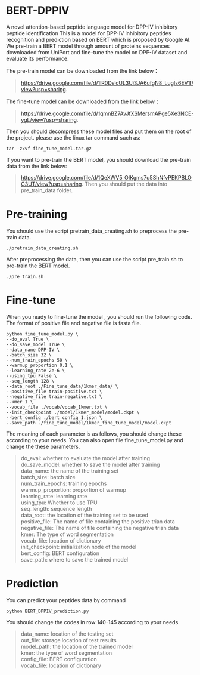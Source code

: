 # BERT-DPPIV
A novel attention-based peptide language model for DPP-IV inhibitory peptide identification
This is a model for DPP-IV inhibitory peptides recognition and prediction based on BERT which is proposed by Google AI. We pre-train a BERT model through amount of proteins sequences downloaded from UniPort and fine-tune the model on DPP-IV dataset and evaluate its performance.

The pre-train model can be downloaded from the link below：
>https://drive.google.com/file/d/1lR0DslcUL3Ui3JA6ufgN8_LugIs6EV1I/view?usp=sharing.

The fine-tune model can be downloaded from the link below：
>https://drive.google.com/file/d/1qmnBZ7AvJfXSMersmAPge5Xe3NCE-ygL/view?usp=sharing.

Then you should decompress these model files and put them on the root of the project. please use the linux tar command such as:
```
tar -zxvf fine_tune_model.tar.gz
```
If you want to pre-train the BERT model, you should download the pre-train data from the link below:
>https://drive.google.com/file/d/1QeXWV5_OIKgms7u5ShNfvPEKPBLOC3UT/view?usp=sharing. 
Then you should put the data into pre_train_data folder.
# Pre-training

You should use the script pretrain_data_creating.sh to preprocess the pre-train data.

```
./pretrain_data_creating.sh
```
After preprocessing the data, then you can use the script pre_train.sh to pre-train the BERT model.
```
./pre_train.sh
```
# Fine-tune
When you ready to fine-tune the model , you should run the following code. The format of positive file and negative file is fasta file.
```
python fine_tune_model.py \
--do_eval True \
--do_save_model True \
--data_name DPP-IV \
--batch_size 32 \
--num_train_epochs 50 \
--warmup_proportion 0.1 \
--learning_rate 2e-6 \
--using_tpu False \
--seq_length 128 \
--data_root ./Fine_tune_data/1kmer_data/ \
--positive_file train-positive.txt \
--negative_file train-negative.txt \
--kmer 1 \
--vocab_file ./vocab/vocab_1kmer.txt \
--init_checkpoint ./model/1kmer_model/model.ckpt \
--bert_config ./bert_config_1.json \
--save_path ./fine_tune_model/1kmer_fine_tune_model/model.ckpt
```
The meaning of each parameter is as follows, you should change these according to your needs. You can also open file fine_tune_model.py and change the  these parameters.

> do_eval: whether to evaluate the model after training\
> do_save_model: whether to save the model after training\
> data_name: the name of the training set\
> batch_size: batch size\
> num_train_epochs: training epochs\
> warmup_proportion: proportion of warmup\
> learning_rate: learning rate\
> using_tpu: Whether to use TPU\
> seq_length: sequence length\
> data_root: the location of the training set to be used\
> positive_file: The name of file containing the positive trian data\
> negative_file: The name of file containing the negative trian data\
> kmer: The type of word segmentation\
> vocab_file: location of dictionary\
> init_checkpoint: initialization node of the model\
> bert_config: BERT configuration\
> save_path: where to save the trained model

# Prediction

You can predict your peptides data by command

```
python BERT_DPPIV_prediction.py
```

You should change the codes in row 140-145 according to your needs.

> data_name: location of the testing set\
> out_file: storage location of test results\
> model_path: the location of the trained model\
> kmer: the type of word segmentation\
> config_file: BERT configuration\
> vocab_file: location of dictionary
